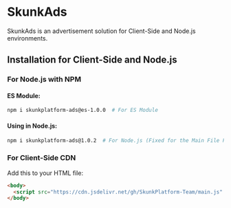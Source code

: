 # SkunkAds

SkunkAds is an advertisement solution for Client-Side and Node.js environments.

## Installation for Client-Side and Node.js

### For Node.js with NPM

#### ES Module:
```bash
npm i skunkplatform-ads@es-1.0.0  # For ES Module
```

#### Using in Node.js:
```bash
npm i skunkplatform-ads@1.0.2  # For Node.js (Fixed for the Main File Package)
```

### For Client-Side CDN

Add this to your HTML file:
```html
<body>
  <script src="https://cdn.jsdelivr.net/gh/SkunkPlatform-Team/main.js" defer></script> <!-- Uses defer -->
</body>
```
